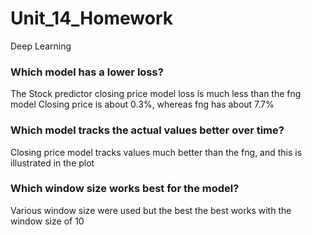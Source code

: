 # Unit_14_Homework
Deep Learning

### Which model has a lower loss?
The Stock predictor closing price model loss is much less than the fng model
Closing price is about 0.3%, whereas fng has about 7.7%

### Which model tracks the actual values better over time?
Closing price model tracks values much better than the fng, and this is illustrated in the plot

### Which window size works best for the model?
Various window size were used but the best the best works with the window size of 10
